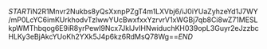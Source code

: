 $START$iN2R1Mnvr2Nukbs8yQsXxnpPZgT4m1LXVbj6/iJ0iYUaZyhzeYd1J7WY/mP0LcYC6imKUrkhodvTzlwwYUcBwxfxxYzrvrV1xWGBj7qb8Ci8wZ71MESLkpWMThbqog6E9iR8yrPewI9Ncx7JklJvIHNwiduchKH039opL3Guyr2eJzzbcHLKy3eBjAkcYUoKh2YXk5J4p6kz6RdMsQ78Wg==$END$